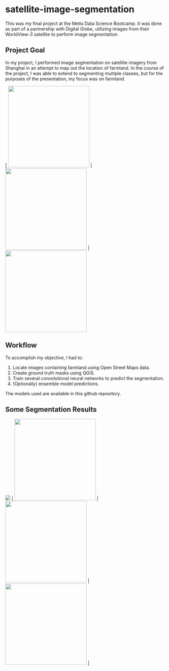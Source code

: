 # satellite-image-segmentation
This was my final project at the Metis Data Science Bootcamp. It was done as part of a partnership with Digital Globe, utilizing images from their WorldView-3 satellite to perform image segmentation.

## Project Goal

In my project, I performed image segmentation on satellite imagery from Shanghai in an attempt to map out the location of farmland. In the course of the project, I was able to extend to segmenting multiple classes, but for the purposes of the presentation, my focus was on farmland.

| <img src="https://github.com/Mattymar/satellite-image-segmentation/blob/master/images/farmland1.png" width=256> | <img src="https://github.com/Mattymar/satellite-image-segmentation/blob/master/images/farmland2.png" width=256> | <img src="https://github.com/Mattymar/satellite-image-segmentation/blob/master/images/farmland3.png" width=256>

## Workflow

To accomplish my objective, I had to:

1. Locate images containing farmland using Open Street Maps data.
2. Create ground truth masks using QGIS.
3. Train several convolutional neural networks to predict the segmentation.
4. (Optionally) ensemble model predictions.

The models used are available in this github repository.

## Some Segmentation Results

<img src="https://github.com/Mattymar/satellite-image-segmentation/blob/master/images/results1.png">
| <img src="https://github.com/Mattymar/satellite-image-segmentation/blob/master/images/results2a.png" width=256> | <img src="https://github.com/Mattymar/satellite-image-segmentation/blob/master/images/results2b.png" width=256> | <img src="https://github.com/Mattymar/satellite-image-segmentation/blob/master/images/results2c.png" width=256> |